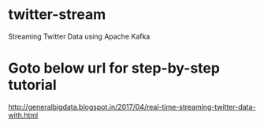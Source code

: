 # twitter-stream
Streaming Twitter Data using Apache Kafka


# Goto below url for step-by-step tutorial

http://generalbigdata.blogspot.in/2017/04/real-time-streaming-twitter-data-with.html

